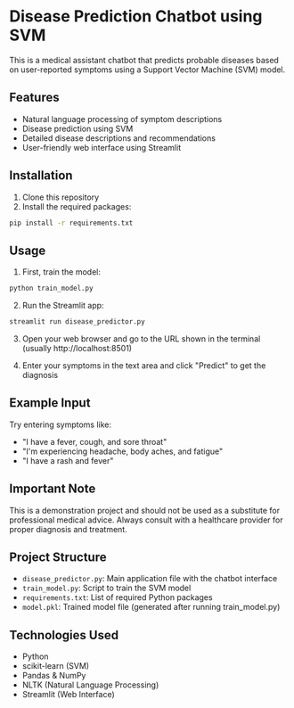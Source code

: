 # Disease Prediction Chatbot using SVM

This is a medical assistant chatbot that predicts probable diseases based on user-reported symptoms using a Support Vector Machine (SVM) model.

## Features

- Natural language processing of symptom descriptions
- Disease prediction using SVM
- Detailed disease descriptions and recommendations
- User-friendly web interface using Streamlit

## Installation

1. Clone this repository
2. Install the required packages:
```bash
pip install -r requirements.txt
```

## Usage

1. First, train the model:
```bash
python train_model.py
```

2. Run the Streamlit app:
```bash
streamlit run disease_predictor.py
```

3. Open your web browser and go to the URL shown in the terminal (usually http://localhost:8501)

4. Enter your symptoms in the text area and click "Predict" to get the diagnosis

## Example Input

Try entering symptoms like:
- "I have a fever, cough, and sore throat"
- "I'm experiencing headache, body aches, and fatigue"
- "I have a rash and fever"

## Important Note

This is a demonstration project and should not be used as a substitute for professional medical advice. Always consult with a healthcare provider for proper diagnosis and treatment.

## Project Structure

- `disease_predictor.py`: Main application file with the chatbot interface
- `train_model.py`: Script to train the SVM model
- `requirements.txt`: List of required Python packages
- `model.pkl`: Trained model file (generated after running train_model.py)

## Technologies Used

- Python
- scikit-learn (SVM)
- Pandas & NumPy
- NLTK (Natural Language Processing)
- Streamlit (Web Interface) 
